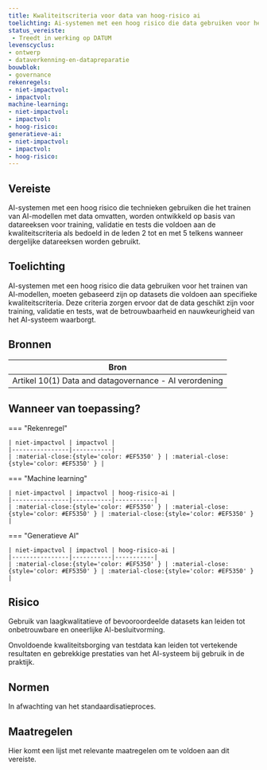 ```yaml
---
title: Kwaliteitscriteria voor data van hoog-risico ai
toelichting: Ai-systemen met een hoog risico die data gebruiken voor het trainen van ai-modellen, moeten gebaseerd zijn op datasets die voldoen aan specifieke kwaliteitscriteria deze criteria zorgen ervoor dat de data geschikt zijn voor training, validatie en tests, wat de betrouwbaarheid en nauwkeurigheid van het ai-systeem waarborgt
status_vereiste: 
 - Treedt in werking op DATUM
levenscyclus: 
- ontwerp
- dataverkenning-en-datapreparatie
bouwblok: 
- governance
rekenregels: 
- niet-impactvol: 
- impactvol: 
machine-learning: 
- niet-impactvol: 
- impactvol: 
- hoog-risico: 
generatieve-ai: 
- niet-impactvol: 
- impactvol: 
- hoog-risico: 
---
```


<!-- tags -->
## Vereiste

AI-systemen met een hoog risico die technieken gebruiken die het trainen van AI-modellen met data omvatten, worden ontwikkeld op basis van datareeksen voor training, validatie en tests die voldoen aan de kwaliteitscriteria als bedoeld in de leden 2 tot en met 5 telkens wanneer dergelijke datareeksen worden gebruikt.

## Toelichting 

AI-systemen met een hoog risico die data gebruiken voor het trainen van AI-modellen, moeten gebaseerd zijn op datasets die voldoen aan specifieke kwaliteitscriteria.
Deze criteria zorgen ervoor dat de data geschikt zijn voor training, validatie en tests, wat de betrouwbaarheid en nauwkeurigheid van het AI-systeem waarborgt.

## Bronnen 

| Bron                        |
|-----------------------------|
|Artikel 10(1) Data and datagovernance - AI verordening|

## Wanneer van toepassing? 

=== "Rekenregel"

	| niet-impactvol | impactvol | 
	|----------------|-----------| 
	| :material-close:{style='color: #EF5350' } | :material-close:{style='color: #EF5350' } |

=== "Machine learning"

	| niet-impactvol | impactvol | hoog-risico-ai | 
	|----------------|-----------|-----------| 
	| :material-close:{style='color: #EF5350' } | :material-close:{style='color: #EF5350' } | :material-close:{style='color: #EF5350' } |

=== "Generatieve AI"

	| niet-impactvol | impactvol | hoog-risico-ai | 
	|----------------|-----------|-----------| 
	| :material-close:{style='color: #EF5350' } | :material-close:{style='color: #EF5350' } | :material-close:{style='color: #EF5350' } |

## Risico 

Gebruik van laagkwalitatieve of bevooroordeelde datasets kan leiden tot onbetrouwbare en oneerlijke AI-besluitvorming.

Onvoldoende kwaliteitsborging van testdata kan leiden tot vertekende resultaten en gebrekkige prestaties van het AI-systeem bij gebruik in de praktijk.


## Normen 

In afwachting van het standaardisatieproces. 

## Maatregelen 

Hier komt een lijst met relevante maatregelen om te voldoen aan dit vereiste. 
